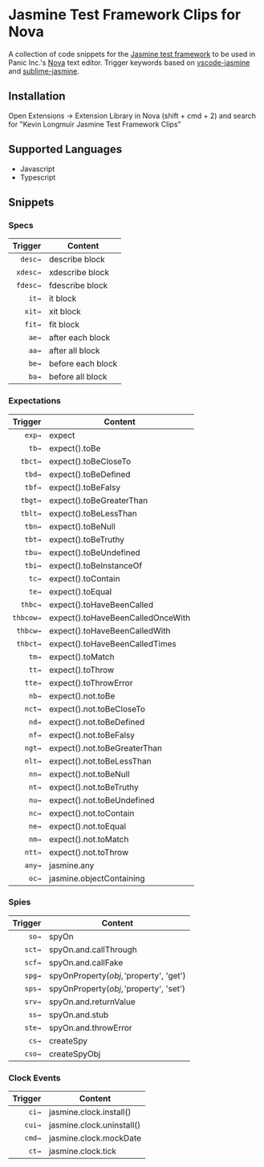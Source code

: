 # Jasmine Test Framework Clips for Nova

A collection of code snippets for the [Jasmine test framework](https://jasmine.github.io) to be used in Panic Inc.'s [Nova](https://nova.app) text editor. Trigger keywords based on [vscode-jasmine](https://github.com/xabikos/vscode-jasmine) and [sublime-jasmine](https://github.com/NicoSantangelo/sublime-jasmine).

## Installation

Open Extensions -> Extension Library in Nova (shift + cmd + 2) and search for "Kevin Longmuir Jasmine Test Framework Clips"

## Supported Languages

* Javascript
* Typescript

## Snippets

### Specs
| Trigger      | Content |
| -------:     | ------- |
| `desc→`      | describe block |
| `xdesc→`     | xdescribe block |
| `fdesc→`     | fdescribe block |
| `it→`        | it block |
| `xit→`       | xit block |
| `fit→`       | fit block |
| `ae→`        | after each block |
| `aa→`        | after all block |
| `be→`        | before each block |
| `ba→`        | before all block |


### Expectations
| Trigger  | Content |
| -------: | ------- |
| `exp→`   | expect |
| `tb→`    | expect().toBe |
| `tbct→`  | expect().toBeCloseTo |
| `tbd→`   | expect().toBeDefined |
| `tbf→`   | expect().toBeFalsy |
| `tbgt→`  | expect().toBeGreaterThan |
| `tblt→`  | expect().toBeLessThan |
| `tbn→`   | expect().toBeNull |
| `tbt→`   | expect().toBeTruthy |
| `tbu→`   | expect().toBeUndefined |
| `tbi→`   | expect().toBeInstanceOf |
| `tc→`    | expect().toContain |
| `te→`    | expect().toEqual |
| `thbc→`  | expect().toHaveBeenCalled |
| `thbcow→`| expect().toHaveBeenCalledOnceWith |
| `thbcw→` | expect().toHaveBeenCalledWith |
| `thbct→` | expect().toHaveBeenCalledTimes |
| `tm→`    | expect().toMatch |
| `tt→`    | expect().toThrow |
| `tte→`   | expect().toThrowError |
| `nb→`    | expect().not.toBe |
| `nct→`   | expect().not.toBeCloseTo |
| `nd→`    | expect().not.toBeDefined |
| `nf→`    | expect().not.toBeFalsy |
| `ngt→`   | expect().not.toBeGreaterThan |
| `nlt→`   | expect().not.toBeLessThan |
| `nn→`    | expect().not.toBeNull |
| `nt→`    | expect().not.toBeTruthy |
| `nu→`    | expect().not.toBeUndefined |
| `nc→`    | expect().not.toContain |
| `ne→`    | expect().not.toEqual |
| `nm→`    | expect().not.toMatch |
| `ntt→`   | expect().not.toThrow |
| `any→`   | jasmine.any |
| `oc→`    | jasmine.objectContaining |

### Spies
| Trigger  | Content |
| -------: | ------- |
|`so→`     | spyOn |
|`sct→`    | spyOn.and.callThrough |
|`scf→`    | spyOn.and.callFake |
|`spg→`    | spyOnProperty($obj,'$property', 'get') |
|`sps→`    | spyOnProperty($obj,'$property', 'set') |
|`srv→`    | spyOn.and.returnValue |
|`ss→`     | spyOn.and.stub |
|`ste→`    | spyOn.and.throwError |
|`cs→`     | createSpy |
|`cso→`    | createSpyObj |

### Clock Events
| Trigger  | Content |
| -------: | ------- |
|`ci→`     | jasmine.clock.install() |
|`cui→`    | jasmine.clock.uninstall() |
|`cmd→`    | jasmine.clock.mockDate |
|`ct→`    | jasmine.clock.tick |
